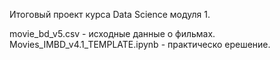 ﻿Итоговый проект курса Data Science модуля 1.

movie_bd_v5.csv - исходные данные о фильмах.
Movies_IMBD_v4.1_TEMPLATE.ipynb - практическо ерешение.